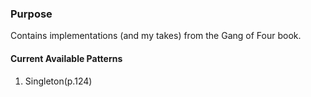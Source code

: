 ### Purpose
Contains implementations (and my takes) from the Gang of Four book.

#### Current Available Patterns
1. Singleton(p.124)